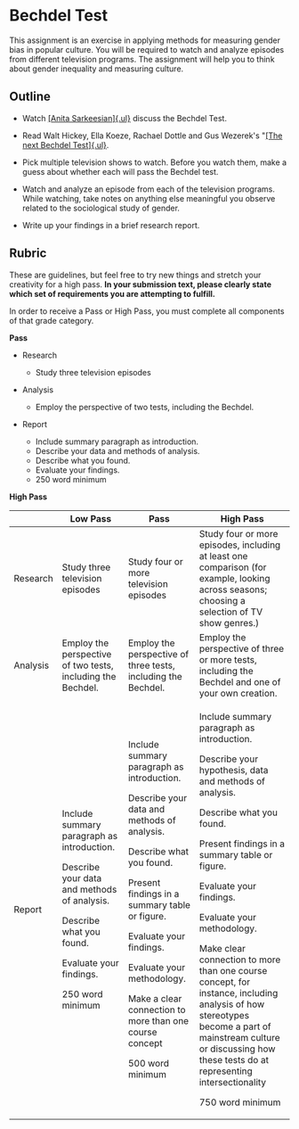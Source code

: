 Bechdel Test
============

This assignment is an exercise in applying methods for measuring gender
bias in popular culture. You will be required to watch and analyze
episodes from different television programs. The assignment will help
you to think about gender inequality and measuring culture.

Outline
-----

-   Watch [[Anita Sarkeesian]{.ul}](https://www.youtube.com/watch?v=bLF6sAAMb4s) discuss the Bechdel Test.

-   Read Walt Hickey, Ella Koeze, Rachael Dottle and Gus Wezerek's "[[The next Bechdel Test]{.ul}](https://projects.fivethirtyeight.com/next-bechdel/).

-   Pick multiple television shows to watch. Before you watch them, make a guess about whether each will pass the Bechdel test.

-   Watch and analyze an episode from each of the television programs. While watching, take notes on anything else meaningful you observe related to the sociological study of gender.

-   Write up your findings in a brief research report.

Rubric
------------


These are guidelines, but feel free to try new things and stretch your
creativity for a high pass. **In your submission text, please clearly state which set of requirements you are attempting to fulfill.**

In order to receive a Pass or High Pass, you must complete all components of that grade category.

**Pass**
* Research     
    * Study three television episodes    

* Analysis    
    * Employ the perspective of two tests, including the Bechdel.

* Report
     * Include summary paragraph as introduction.
     * Describe your data and methods of analysis.
    * Describe what you found.
     * Evaluate your findings.
     * 250 word minimum

**High Pass**

<table>
<thead>
<tr class="header">
<th></th>
<th>Low Pass</th>
<th>Pass</th>
<th>High Pass</th>
</tr>
</thead>
<tbody>
<tr class="odd">
<td>Research</td>
<td>Study three television episodes</td>
<td>Study four or more television episodes</td>
<td>Study four or more episodes, including at least one comparison (for example, looking across seasons; choosing a selection of TV show genres.)</td>
</tr>
<tr class="even">
<td>Analysis</td>
<td>Employ the perspective of two tests, including the Bechdel.</td>
<td>Employ the perspective of three tests, including the Bechdel.</td>
<td>Employ the perspective of three or more tests, including the Bechdel and one of your own creation.</td>
</tr>
<tr class="odd">
<td>Report</td>
<td><p>Include summary paragraph as introduction.</p>
<p>Describe your data and methods of analysis.</p>
<p>Describe what you found.</p>
<p>Evaluate your findings.</p>
<p>250 word minimum</p></td>
<td><p>Include summary paragraph as introduction.</p>
<p>Describe your data and methods of analysis.</p>
<p>Describe what you found.</p>
<p>Present findings in a summary table or figure.</p>
<p>Evaluate your findings.</p>
<p>Evaluate your methodology.</p>
<p>Make a clear connection to more than one course concept</p>
<p>500 word minimum</p></td>
<td><p>Include summary paragraph as introduction.</p>
<p>Describe your hypothesis, data and methods of analysis.</p>
<p>Describe what you found.</p>
<p>Present findings in a summary table or figure.</p>
<p>Evaluate your findings.</p>
<p>Evaluate your methodology.</p>
<p>Make clear connection to more than one course concept, for instance, including analysis of how stereotypes become a part of mainstream culture or discussing how these tests do at representing intersectionality</p>
<p>750 word minimum</p></td>
</tr>
</tbody>
</table>
